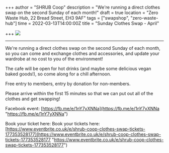 +++
author = "SHRUB Coop"
description = "We're running a direct clothes swap on the second Sunday of each month!"
draft = true
location = "Zero Waste Hub, 22 Bread Street, EH3 9AF"
tags = ["swapshop", "zero-waste-hub"]
time = 2022-03-13T14:00:00Z
title = "Sunday Clothes Swap - April"

+++
![](https://res.cloudinary.com/shrub-co-op/image/upload/v1632823087/shrubcoop.org/media/Copy_of_IMG_7833_ptmzza.jpg)

***

We're running a direct clothes swap on the second Sunday of each month, so you can come and exchange clothes and accessories, and update your wardrobe at no cost to you of the environment!

The cafe will be open for hot drinks (and maybe some delicious vegan baked goods!), so come along for a chill afternoon.

Free entry to members, entry by donation for non-members.

Please arrive within the first 15 minutes so that we can put out all of the clothes and get swapping!

Facebook event: [https://fb.me/e/1nY7yXNNa](https://fb.me/e/1nY7yXNNa "https://fb.me/e/1nY7yXNNa")

Book your ticket here: Book your tickets here: [https://www.eventbrite.co.uk/e/shrub-coop-clothes-swap-tickets-177353528177](https://www.eventbrite.co.uk/e/shrub-coop-clothes-swap-tickets-177353528177 "https://www.eventbrite.co.uk/e/shrub-coop-clothes-swap-tickets-177353528177")